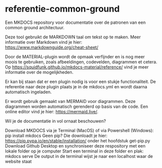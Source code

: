 # referentie-common-ground

Een MKDOCS repository voor documentatie over de patronen van een common ground architectuur.

Deze tool gebruikt de MARKDOWN taal om tekst op te maken. Meer informatie over Markdown vind je hier: https://www.markdownguide.org/cheat-sheet/

Door de MATERIAL-plugin wordt de opmaak verfijnder en is nog meer moois te gebruiken, zoals afbeeldingen, codevelden, diagrammen et cetera. Op https://squidfunk.github.io/mkdocs-material/reference/ vind je meer informatie over de mogelijkheden.

Er kan bij staan dat er een plugin nodig is voor een stukje functionaliteit. De referentie naar deze plugin plaats je in de mkdocs.yml en wordt daarna automatisch ingeladen.

Er wordt gebruik gemaakt van MERMAID voor diagrammen. Deze diagrammen worden automatisch gerenderd op basis van de code. Een online editor vind je hier: https://mermaid.live/.

Wil je de documentatie in vol ornaat beschouwen?

Download MKDOCS via je Terminal (MacOS) of via Powershell (Windows): pip install mkdocs
Geen pip? Die downloadt je hier: https://pip.pypa.io/en/stable/installation/ onder het hoofdstuk get-pip.py
Download Github Desktop en synchroniseer deze respository met een lokale folder op je computer
Start een terminal in deze folder en plak: mkdocs serve
De output in de terminal wijst je naar een localhost waar de website staat
